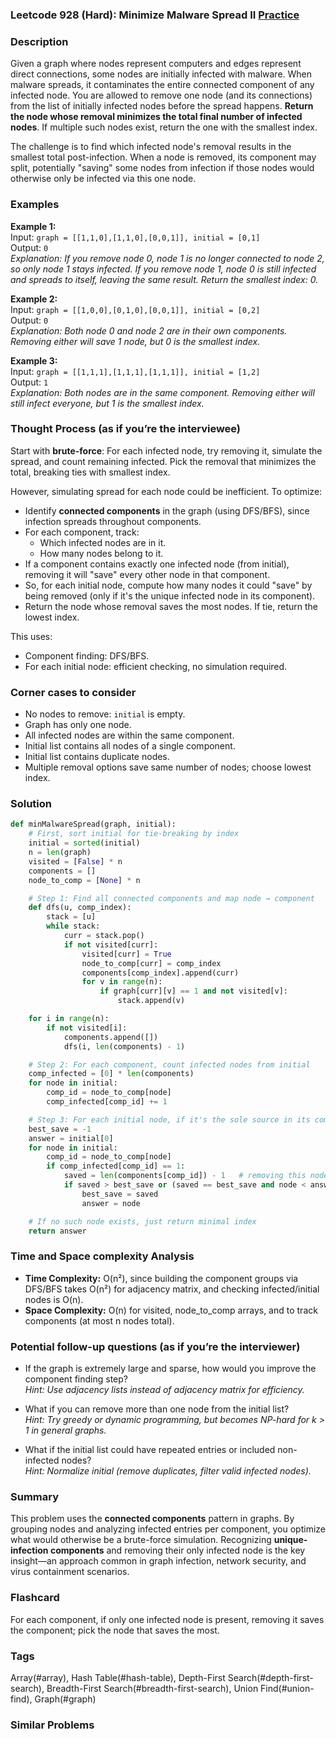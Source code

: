 ### Leetcode 928 (Hard): Minimize Malware Spread II [Practice](https://leetcode.com/problems/minimize-malware-spread-ii)

### Description  
Given a graph where nodes represent computers and edges represent direct connections, some nodes are initially infected with malware. When malware spreads, it contaminates the entire connected component of any infected node. You are allowed to remove one node (and its connections) from the list of initially infected nodes before the spread happens. **Return the node whose removal minimizes the total final number of infected nodes**. If multiple such nodes exist, return the one with the smallest index.

The challenge is to find which infected node's removal results in the smallest total post-infection. When a node is removed, its component may split, potentially "saving" some nodes from infection if those nodes would otherwise only be infected via this one node.

### Examples  

**Example 1:**  
Input: `graph = [[1,1,0],[1,1,0],[0,0,1]], initial = [0,1]`  
Output: `0`  
*Explanation: If you remove node 0, node 1 is no longer connected to node 2, so only node 1 stays infected. If you remove node 1, node 0 is still infected and spreads to itself, leaving the same result. Return the smallest index: 0.*

**Example 2:**  
Input: `graph = [[1,0,0],[0,1,0],[0,0,1]], initial = [0,2]`  
Output: `0`  
*Explanation: Both node 0 and node 2 are in their own components. Removing either will save 1 node, but 0 is the smallest index.*

**Example 3:**  
Input: `graph = [[1,1,1],[1,1,1],[1,1,1]], initial = [1,2]`  
Output: `1`  
*Explanation: Both nodes are in the same component. Removing either will still infect everyone, but 1 is the smallest index.*

### Thought Process (as if you’re the interviewee)  

Start with **brute-force**: For each infected node, try removing it, simulate the spread, and count remaining infected. Pick the removal that minimizes the total, breaking ties with smallest index.

However, simulating spread for each node could be inefficient. To optimize:
- Identify **connected components** in the graph (using DFS/BFS), since infection spreads throughout components.
- For each component, track:
  - Which infected nodes are in it.
  - How many nodes belong to it.
- If a component contains exactly one infected node (from initial), removing it will "save" every other node in that component.
- So, for each initial node, compute how many nodes it could "save" by being removed (only if it's the unique infected node in its component).
- Return the node whose removal saves the most nodes. If tie, return the lowest index.

This uses:
- Component finding: DFS/BFS.
- For each initial node: efficient checking, no simulation required.

### Corner cases to consider  
- No nodes to remove: `initial` is empty.
- Graph has only one node.
- All infected nodes are within the same component.
- Initial list contains all nodes of a single component.
- Initial list contains duplicate nodes.
- Multiple removal options save same number of nodes; choose lowest index.

### Solution

```python
def minMalwareSpread(graph, initial):
    # First, sort initial for tie-breaking by index
    initial = sorted(initial)
    n = len(graph)
    visited = [False] * n
    components = []
    node_to_comp = [None] * n

    # Step 1: Find all connected components and map node → component
    def dfs(u, comp_index):
        stack = [u]
        while stack:
            curr = stack.pop()
            if not visited[curr]:
                visited[curr] = True
                node_to_comp[curr] = comp_index
                components[comp_index].append(curr)
                for v in range(n):
                    if graph[curr][v] == 1 and not visited[v]:
                        stack.append(v)

    for i in range(n):
        if not visited[i]:
            components.append([])
            dfs(i, len(components) - 1)

    # Step 2: For each component, count infected nodes from initial
    comp_infected = [0] * len(components)
    for node in initial:
        comp_id = node_to_comp[node]
        comp_infected[comp_id] += 1

    # Step 3: For each initial node, if it's the sole source in its component, compute its saving
    best_save = -1
    answer = initial[0]
    for node in initial:
        comp_id = node_to_comp[node]
        if comp_infected[comp_id] == 1:
            saved = len(components[comp_id]) - 1   # removing this node: saves others in component
            if saved > best_save or (saved == best_save and node < answer):
                best_save = saved
                answer = node

    # If no such node exists, just return minimal index
    return answer
```

### Time and Space complexity Analysis  

- **Time Complexity:** O(n²), since building the component groups via DFS/BFS takes O(n²) for adjacency matrix, and checking infected/initial nodes is O(n).
- **Space Complexity:** O(n) for visited, node_to_comp arrays, and to track components (at most n nodes total).

### Potential follow-up questions (as if you’re the interviewer)  

- If the graph is extremely large and sparse, how would you improve the component finding step?  
  *Hint: Use adjacency lists instead of adjacency matrix for efficiency.*

- What if you can remove more than one node from the initial list?  
  *Hint: Try greedy or dynamic programming, but becomes NP-hard for k > 1 in general graphs.*

- What if the initial list could have repeated entries or included non-infected nodes?  
  *Hint: Normalize initial (remove duplicates, filter valid infected nodes).*

### Summary
This problem uses the **connected components** pattern in graphs. By grouping nodes and analyzing infected entries per component, you optimize what would otherwise be a brute-force simulation. Recognizing **unique-infection components** and removing their only infected node is the key insight—an approach common in graph infection, network security, and virus containment scenarios.


### Flashcard
For each component, if only one infected node is present, removing it saves the component; pick the node that saves the most.

### Tags
Array(#array), Hash Table(#hash-table), Depth-First Search(#depth-first-search), Breadth-First Search(#breadth-first-search), Union Find(#union-find), Graph(#graph)

### Similar Problems
